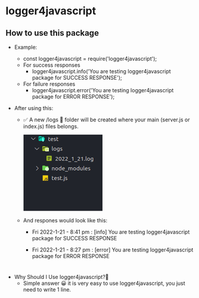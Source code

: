 # logger4javascript
## How to use this package
 * Example:

   * const logger4javascript = require('logger4javascript');
   * For success responses
     * logger4javascript.info('You are testing logger4javascript package for SUCCESS RESPONSE');
   * For failure responses
     * logger4javascript.error('You are testing logger4javascript package for ERROR RESPONSE');
* After using this:
   *  ✅ A new /logs  📂 folder will be created where your main (server.js or index.js) files belongs.

      ![Added-File](./images/logger4javascript-test.png)
  * And respones would look like this:

      * Fri 2022-1-21 - 8:41 pm : [info] You are testing logger4javascript package for SUCCESS RESPONSE
      
      * Fri 2022-1-21 - 8:27 pm : [error] You are testing logger4javascript package for ERROR RESPONSE
#

 * Why Should I Use logger4javascript?🤔
    - Simple answer 😀 it is very easy to use logger4javascript, you just need to write 1 line.